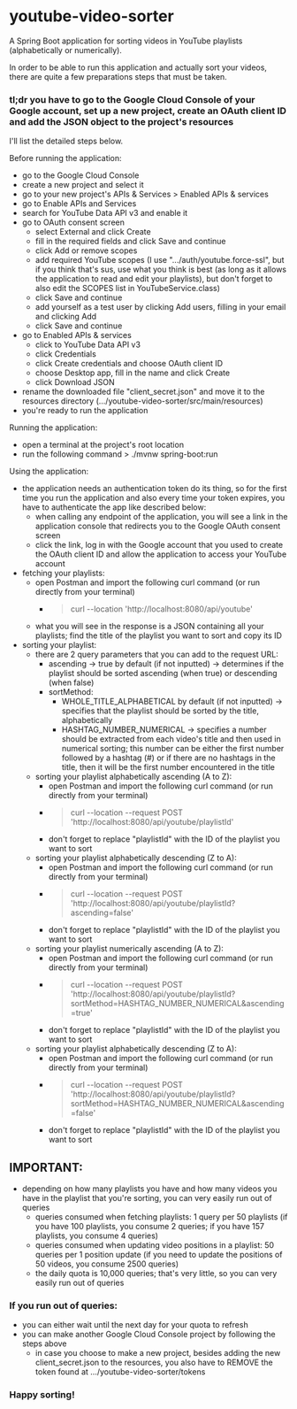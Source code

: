 # youtube-video-sorter
A Spring Boot application for sorting videos in YouTube playlists (alphabetically or numerically).

In order to be able to run this application and actually sort your videos, there are quite a few preparations steps that must be taken.

### tl;dr you have to go to the Google Cloud Console of your Google account, set up a new project, create an OAuth client ID and add the JSON object to the project's resources
I'll list the detailed steps below.

Before running the application:
- go to the Google Cloud Console
- create a new project and select it
- go to your new project's APIs & Services > Enabled APIs & services
- go to Enable APIs and Services
- search for YouTube Data API v3 and enable it
- go to OAuth consent screen
  - select External and click Create
  - fill in the required fields and click Save and continue
  - click Add or remove scopes
  - add required YouTube scopes (I use ".../auth/youtube.force-ssl", but if you think that's sus, use what you think is best (as long as it allows the application to read and edit your playlists), but don't forget to also edit the SCOPES list in YouTubeService.class)
  - click Save and continue
  - add yourself as a test user by clicking Add users, filling in your email and clicking Add
  - click Save and continue
- go to Enabled APIs & services
  - click to YouTube Data API v3
  - click Credentials
  - click Create credentials and choose OAuth client ID
  - choose Desktop app, fill in the name and click Create
  - click Download JSON
- rename the downloaded file "client_secret.json" and move it to the resources directory (.../youtube-video-sorter/src/main/resources)
- you're ready to run the application

Running the application:
- open a terminal at the project's root location
- run the following command > ./mvnw spring-boot:run

Using the application:
- the application needs an authentication token do its thing, so for the first time you run the application and also every time your token expires, you have to authenticate the app like described below: 
  - when calling any endpoint of the application, you will see a link in the application console that redirects you to the Google OAuth consent screen
  - click the link, log in with the Google account that you used to create the OAuth client ID and allow the application to access your YouTube account
- fetching your playlists:
  - open Postman and import the following curl command (or run directly from your terminal) 
    - > curl --location 'http://localhost:8080/api/youtube'
  - what you will see in the response is a JSON containing all your playlists; find the title of the playlist you want to sort and copy its ID
- sorting your playlist:
  - there are 2 query parameters that you can add to the request URL:
    - ascending -> true by default (if not inputted) -> determines if the playlist should be sorted ascending (when true) or descending (when false)
    - sortMethod:
      - WHOLE_TITLE_ALPHABETICAL by default (if not inputted) -> specifies that the playlist should be sorted by the title, alphabetically
      - HASHTAG_NUMBER_NUMERICAL -> specifies a number should be extracted from each video's title and then used in numerical sorting; this number can be either the first number followed by a hashtag (#) or if there are no hashtags in the title, then it will be the first number encountered in the title
  - sorting your playlist alphabetically ascending (A to Z):
    - open Postman and import the following curl command (or run directly from your terminal) 
    - > curl --location --request POST 'http://localhost:8080/api/youtube/playlistId'
    - don't forget to replace "playlistId" with the ID of the playlist you want to sort
  - sorting your playlist alphabetically descending (Z to A):
    - open Postman and import the following curl command (or run directly from your terminal) 
    - > curl --location --request POST 'http://localhost:8080/api/youtube/playlistId?ascending=false'
    - don't forget to replace "playlistId" with the ID of the playlist you want to sort
  - sorting your playlist numerically ascending (A to Z):
    - open Postman and import the following curl command (or run directly from your terminal) 
    - > curl --location --request POST 'http://localhost:8080/api/youtube/playlistId?sortMethod=HASHTAG_NUMBER_NUMERICAL&ascending=true'
    - don't forget to replace "playlistId" with the ID of the playlist you want to sort
  - sorting your playlist alphabetically descending (Z to A):
    - open Postman and import the following curl command (or run directly from your terminal) 
    - > curl --location --request POST 'http://localhost:8080/api/youtube/playlistId?sortMethod=HASHTAG_NUMBER_NUMERICAL&ascending=false'
    - don't forget to replace "playlistId" with the ID of the playlist you want to sort

## IMPORTANT:
- depending on how many playlists you have and how many videos you have in the playlist that you're sorting, you can very easily run out of queries
  - queries consumed when fetching playlists: 1 query per 50 playlists (if you have 100 playlists, you consume 2 queries; if you have 157 playlists, you consume 4 queries)
  - queries consumed when updating video positions in a playlist: 50 queries per 1 position update (if you need to update the positions of 50 videos, you consume 2500 queries)
  - the daily quota is 10,000 queries; that's very little, so you can very easily run out of queries
### If you run out of queries:
- you can either wait until the next day for your quota to refresh
- you can make another Google Cloud Console project by following the steps above
  - in case you choose to make a new project, besides adding the new client_secret.json to the resources, you also have to REMOVE the token found at .../youtube-video-sorter/tokens

### Happy sorting!
